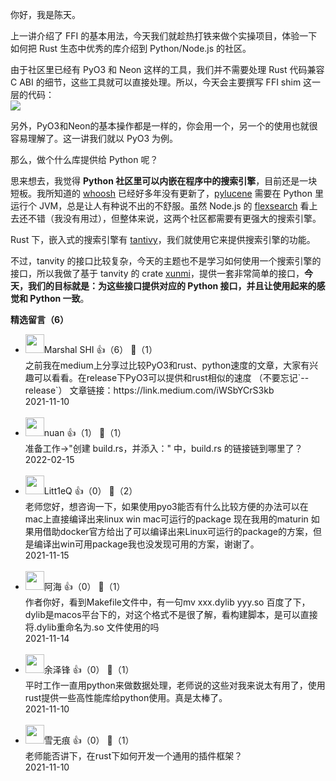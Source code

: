 你好，我是陈天。

上一讲介绍了 FFI 的基本用法，今天我们就趁热打铁来做个实操项目，体验一下如何把 Rust 生态中优秀的库介绍到 Python/Node.js 的社区。

由于社区里已经有 PyO3 和 Neon 这样的工具，我们并不需要处理 Rust 代码兼容 C ABI 的细节，这些工具就可以直接处理。所以，今天会主要撰写 FFI shim 这一层的代码：  
![](https://static001.geekbang.org/resource/image/b2/90/b2578cf89cd55d59f74e48cf6d5bbb90.jpg?wh=2364x1513)

另外，PyO3和Neon的基本操作都是一样的，你会用一个，另一个的使用也就很容易理解了。这一讲我们就以 PyO3 为例。

那么，做个什么库提供给 Python 呢？

思来想去，我觉得 **Python 社区里可以内嵌在程序中的搜索引擎**，目前还是一块短板。我所知道的 [whoosh](https://github.com/mchaput/whoosh) 已经好多年没有更新了，[pylucene](https://lucene.apache.org/pylucene/) 需要在 Python 里运行个 JVM，总是让人有种说不出的不舒服。虽然 Node.js 的 [flexsearch](https://github.com/nextapps-de/flexsearch) 看上去还不错（我没有用过），但整体来说，这两个社区都需要有更强大的搜索引擎。

Rust 下，嵌入式的搜索引擎有 [tantivy](https://github.com/quickwit-inc/tantivy)，我们就使用它来提供搜索引擎的功能。

不过，tanvity 的接口比较复杂，今天的主题也不是学习如何使用一个搜索引擎的接口，所以我做了基于 tanvity 的 crate [xunmi](https://github.com/tyrchen/xunmi)，提供一套非常简单的接口，**今天，我们的目标就是：为这些接口提供对应的 Python 接口，并且让使用起来的感觉和 Python 一致**。
<div><strong>精选留言（6）</strong></div><ul>
<li><img src="https://static001.geekbang.org/account/avatar/00/20/ea/3d/fe1ab9eb.jpg" width="30px"><span>Marshal SHI</span> 👍（6） 💬（1）<div>之前我在medium上分享过比较PyO3和rust、python速度的文章，大家有兴趣可以看看。在release下PyO3可以提供和rust相似的速度
（不要忘记`--release`） 
文章链接：https:&#47;&#47;link.medium.com&#47;iWSbYCrS3kb</div>2021-11-10</li><br/><li><img src="https://thirdwx.qlogo.cn/mmopen/vi_32/Q0j4TwGTfTIDqHQQByGiaXcAk94MdDn3ftupZLXyR6bAKibxOzMxy5h3uBwZ7QiaCiaIfbCMK0cIQfGNax8iawoiaQAg/132" width="30px"><span>nuan</span> 👍（1） 💬（1）<div>准备工作-&gt;&quot;创建 build.rs，并添入：&quot; 中，build.rs 的链接链到哪里了？</div>2022-02-15</li><br/><li><img src="https://static001.geekbang.org/account/avatar/00/1f/cb/6f/b6693f43.jpg" width="30px"><span>Litt1eQ</span> 👍（0） 💬（2）<div>老师您好，想咨询一下，如果使用pyo3能否有什么比较方便的办法可以在mac上直接编译出来linux win mac可运行的package 现在我用的maturin 如果用借助docker官方给出了可以编译出来Linux可运行的package的方案，但是编译出win可用package我也没发现可用的方案，谢谢了。</div>2021-11-15</li><br/><li><img src="https://static001.geekbang.org/account/avatar/00/13/8e/31/28972804.jpg" width="30px"><span>阿海</span> 👍（0） 💬（1）<div>作者你好，看到Makefile文件中，有一句mv xxx.dylib yyy.so
百度了下， dylib是macos平台下的，对这个格式不是很了解，看构建脚本，是可以直接将.dylib重命名为.so 文件使用的吗</div>2021-11-14</li><br/><li><img src="https://static001.geekbang.org/account/avatar/00/0f/4e/c7/8c2d0a3d.jpg" width="30px"><span>余泽锋</span> 👍（0） 💬（1）<div>平时工作一直用python来做数据处理，老师说的这些对我来说太有用了，使用rust提供一些高性能库给python使用。真是太棒了。</div>2021-11-10</li><br/><li><img src="https://static001.geekbang.org/account/avatar/00/12/db/bf/d990f851.jpg" width="30px"><span>雪无痕</span> 👍（0） 💬（1）<div>老师能否讲下，在rust下如何开发一个通用的插件框架？</div>2021-11-10</li><br/>
</ul>